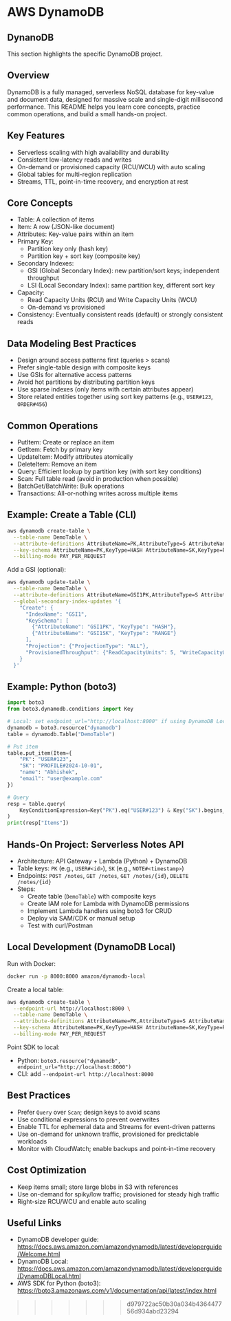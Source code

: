 
# AWS DynamoDB

## DynanoDB
This section highlights the specific DynamoDB project.

## Overview
DynamoDB is a fully managed, serverless NoSQL database for key-value and document data, designed for massive scale and single-digit millisecond performance. This README helps you learn core concepts, practice common operations, and build a small hands-on project.

## Key Features
- Serverless scaling with high availability and durability
- Consistent low-latency reads and writes
- On-demand or provisioned capacity (RCU/WCU) with auto scaling
- Global tables for multi-region replication
- Streams, TTL, point-in-time recovery, and encryption at rest

## Core Concepts
- Table: A collection of items
- Item: A row (JSON-like document)
- Attributes: Key-value pairs within an item
- Primary Key:
  - Partition key only (hash key)
  - Partition key + sort key (composite key)
- Secondary Indexes:
  - GSI (Global Secondary Index): new partition/sort keys; independent throughput
  - LSI (Local Secondary Index): same partition key, different sort key
- Capacity:
  - Read Capacity Units (RCU) and Write Capacity Units (WCU)
  - On-demand vs provisioned
- Consistency: Eventually consistent reads (default) or strongly consistent reads

## Data Modeling Best Practices
- Design around access patterns first (queries > scans)
- Prefer single-table design with composite keys
- Use GSIs for alternative access patterns
- Avoid hot partitions by distributing partition keys
- Use sparse indexes (only items with certain attributes appear)
- Store related entities together using sort key patterns (e.g., `USER#123`, `ORDER#456`)

## Common Operations
- PutItem: Create or replace an item
- GetItem: Fetch by primary key
- UpdateItem: Modify attributes atomically
- DeleteItem: Remove an item
- Query: Efficient lookup by partition key (with sort key conditions)
- Scan: Full table read (avoid in production when possible)
- BatchGet/BatchWrite: Bulk operations
- Transactions: All-or-nothing writes across multiple items

## Example: Create a Table (CLI)
```bash
aws dynamodb create-table \
  --table-name DemoTable \
  --attribute-definitions AttributeName=PK,AttributeType=S AttributeName=SK,AttributeType=S \
  --key-schema AttributeName=PK,KeyType=HASH AttributeName=SK,KeyType=RANGE \
  --billing-mode PAY_PER_REQUEST
```

Add a GSI (optional):
```bash
aws dynamodb update-table \
  --table-name DemoTable \
  --attribute-definitions AttributeName=GSI1PK,AttributeType=S AttributeName=GSI1SK,AttributeType=S \
  --global-secondary-index-updates '{
    "Create": {
      "IndexName": "GSI1",
      "KeySchema": [
        {"AttributeName": "GSI1PK", "KeyType": "HASH"},
        {"AttributeName": "GSI1SK", "KeyType": "RANGE"}
      ],
      "Projection": {"ProjectionType": "ALL"},
      "ProvisionedThroughput": {"ReadCapacityUnits": 5, "WriteCapacityUnits": 5}
    }
  }'
```

## Example: Python (boto3)
```python
import boto3
from boto3.dynamodb.conditions import Key

# Local: set endpoint_url="http://localhost:8000" if using DynamoDB Local
dynamodb = boto3.resource("dynamodb")
table = dynamodb.Table("DemoTable")

# Put item
table.put_item(Item={
    "PK": "USER#123",
    "SK": "PROFILE#2024-10-01",
    "name": "Abhishek",
    "email": "user@example.com"
})

# Query
resp = table.query(
    KeyConditionExpression=Key("PK").eq("USER#123") & Key("SK").begins_with("PROFILE#")
)
print(resp["Items"])
```

## Hands-On Project: Serverless Notes API
- Architecture: API Gateway + Lambda (Python) + DynamoDB
- Table keys: `PK` (e.g., `USER#<id>`), `SK` (e.g., `NOTE#<timestamp>`) 
- Endpoints: `POST /notes`, `GET /notes`, `GET /notes/{id}`, `DELETE /notes/{id}`
- Steps:
  - Create table (`DemoTable`) with composite keys
  - Create IAM role for Lambda with DynamoDB permissions
  - Implement Lambda handlers using boto3 for CRUD
  - Deploy via SAM/CDK or manual setup
  - Test with curl/Postman

## Local Development (DynamoDB Local)
Run with Docker:
```bash
docker run -p 8000:8000 amazon/dynamodb-local
```
Create a local table:
```bash
aws dynamodb create-table \
  --endpoint-url http://localhost:8000 \
  --table-name DemoTable \
  --attribute-definitions AttributeName=PK,AttributeType=S AttributeName=SK,AttributeType=S \
  --key-schema AttributeName=PK,KeyType=HASH AttributeName=SK,KeyType=RANGE \
  --billing-mode PAY_PER_REQUEST
```
Point SDK to local:
- Python: `boto3.resource("dynamodb", endpoint_url="http://localhost:8000")`
- CLI: add `--endpoint-url http://localhost:8000`

## Best Practices
- Prefer `Query` over `Scan`; design keys to avoid scans
- Use conditional expressions to prevent overwrites
- Enable TTL for ephemeral data and Streams for event-driven patterns
- Use on-demand for unknown traffic, provisioned for predictable workloads
- Monitor with CloudWatch; enable backups and point-in-time recovery

## Cost Optimization
- Keep items small; store large blobs in S3 with references
- Use on-demand for spiky/low traffic; provisioned for steady high traffic
- Right-size RCU/WCU and enable auto scaling

## Useful Links
- DynamoDB developer guide: https://docs.aws.amazon.com/amazondynamodb/latest/developerguide/Welcome.html
- DynamoDB Local: https://docs.aws.amazon.com/amazondynamodb/latest/developerguide/DynamoDBLocal.html
- AWS SDK for Python (boto3): https://boto3.amazonaws.com/v1/documentation/api/latest/index.html
>>>>>>> d979722ac50b30a034b436447756d934abd23294
